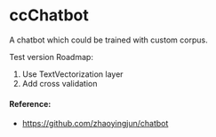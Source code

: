 # ccChatbot
A chatbot which could be trained with custom corpus.



Test version Roadmap:

1. Use TextVectorization layer
3. Add cross validation

#### Reference:

- https://github.com/zhaoyingjun/chatbot
